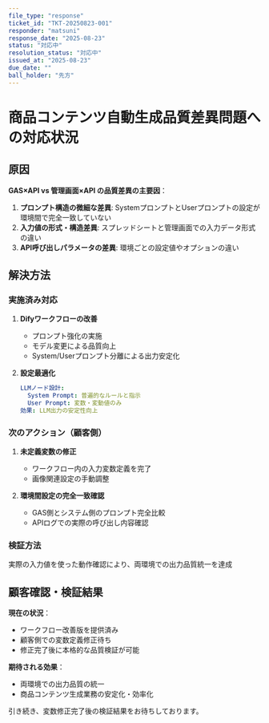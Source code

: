 ```yaml
---
file_type: "response"
ticket_id: "TKT-20250823-001"
responder: "matsuni"
response_date: "2025-08-23"
status: "対応中"
resolution_status: "対応中"
issued_at: "2025-08-23"
due_date: ""
ball_holder: "先方"
---
```


# 商品コンテンツ自動生成品質差異問題への対応状況

## 原因
**GAS×API vs 管理画面×API の品質差異の主要因**：
1. **プロンプト構造の微細な差異**: SystemプロンプトとUserプロンプトの設定が環境間で完全一致していない
2. **入力値の形式・構造差異**: スプレッドシートと管理画面での入力データ形式の違い
3. **API呼び出しパラメータの差異**: 環境ごとの設定値やオプションの違い

## 解決方法

### 実施済み対応
1. **Difyワークフローの改善**
   - プロンプト強化の実施
   - モデル変更による品質向上
   - System/Userプロンプト分離による出力安定化

2. **設定最適化**
   ```yaml
   LLMノード設計:
     System Prompt: 普遍的なルールと指示
     User Prompt: 変数・変動値のみ
   効果: LLM出力の安定性向上
   ```

### 次のアクション（顧客側）
1. **未定義変数の修正**
   - ワークフロー内の入力変数定義を完了
   - 画像関連設定の手動調整

2. **環境間設定の完全一致確認**
   - GAS側とシステム側のプロンプト完全比較
   - APIログでの実際の呼び出し内容確認

### 検証方法
実際の入力値を使った動作確認により、両環境での出力品質統一を達成

## 顧客確認・検証結果
**現在の状況**：
- ワークフロー改善版を提供済み
- 顧客側での変数定義修正待ち
- 修正完了後に本格的な品質検証が可能

**期待される効果**：
- 両環境での出力品質の統一
- 商品コンテンツ生成業務の安定化・効率化

引き続き、変数修正完了後の検証結果をお待ちしております。